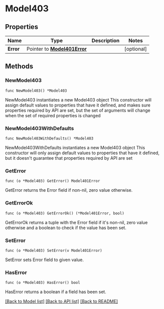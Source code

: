 # Model403

## Properties

Name | Type | Description | Notes
------------ | ------------- | ------------- | -------------
**Error** | Pointer to [**Model401Error**](401Error.md) |  | [optional] 

## Methods

### NewModel403

`func NewModel403() *Model403`

NewModel403 instantiates a new Model403 object
This constructor will assign default values to properties that have it defined,
and makes sure properties required by API are set, but the set of arguments
will change when the set of required properties is changed

### NewModel403WithDefaults

`func NewModel403WithDefaults() *Model403`

NewModel403WithDefaults instantiates a new Model403 object
This constructor will only assign default values to properties that have it defined,
but it doesn't guarantee that properties required by API are set

### GetError

`func (o *Model403) GetError() Model401Error`

GetError returns the Error field if non-nil, zero value otherwise.

### GetErrorOk

`func (o *Model403) GetErrorOk() (*Model401Error, bool)`

GetErrorOk returns a tuple with the Error field if it's non-nil, zero value otherwise
and a boolean to check if the value has been set.

### SetError

`func (o *Model403) SetError(v Model401Error)`

SetError sets Error field to given value.

### HasError

`func (o *Model403) HasError() bool`

HasError returns a boolean if a field has been set.


[[Back to Model list]](../README.md#documentation-for-models) [[Back to API list]](../README.md#documentation-for-api-endpoints) [[Back to README]](../README.md)


